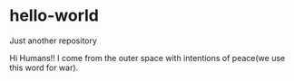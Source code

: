 # hello-world
Just another repository

Hi Humans!!
I come from the outer space with intentions of peace(we use this word for war).
